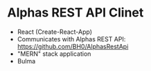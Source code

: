 # Alphas REST API Clinet 
* React (Create-React-App) 
* Communicates with Alphas REST API: https://github.com/BH0/AlphasRestApi 
* "MERN" stack application 
* Bulma 